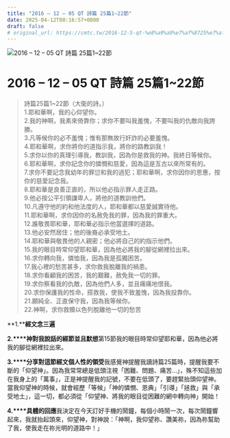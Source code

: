 ```yaml
---
title: "2016 – 12 – 05 QT 詩篇 25篇1~22節"
date: 2025-04-12T00:16:57+0800
draft: false
# original_url: https://cmtc.tw/2016-12-5-qt-%e8%a9%a9%e7%af%8725%e7%af%87122%e7%af%80
---
```


![2016 – 12 – 05  QT 詩篇 25篇1~22節](/images/qt.jpg   "2016 – 12 – 05  QT 詩篇 25篇1~22節")

# 2016 – 12 – 05 QT 詩篇 25篇1~22節

> 詩篇25篇1~22節（大衛的詩。）  
> 1.耶和華啊，我的心仰望你。  
> 2.我的神啊，我素來倚靠你；求你不要叫我羞愧，不要叫我的仇敵向我誇勝。  
> 3.凡等候你的必不羞愧；惟有那無故行奸詐的必要羞愧。  
> 4.耶和華啊，求你將你的道指示我，將你的路教訓我！  
> 5.求你以你的真理引導我，教訓我，因為你是救我的神。我終日等候你。  
> 6.耶和華啊，求你記念你的憐憫和慈愛，因為這是亙古以來所常有的。  
> 7.求你不要記念我幼年的罪愆和我的過犯；耶和華啊，求你因你的恩惠，按你的慈愛記念我。  
> 8.耶和華是良善正直的，所以他必指示罪人走正路。  
> 9.他必按公平引領謙卑人，將他的道教訓他們。  
> 10.凡遵守他的約和他法度的人，耶和華都以慈愛誠實待他。  
> 11.耶和華啊，求你因你的名赦免我的罪，因為我的罪重大。  
> 12.誰敬畏耶和華，耶和華必指示他當選擇的道路。  
> 13.他必安然居住；他的後裔必承受地土。  
> 14.耶和華與敬畏他的人親密；他必將自己的約指示他們。  
> 15.我的眼目時常仰望耶和華，因為他必將我的腳從網裡拉出來。  
> 16.求你轉向我，憐恤我，因為我是孤獨困苦。  
> 17.我心裡的愁苦甚多，求你救我脫離我的禍患。  
> 18.求你看顧我的困苦，我的艱難，赦免我一切的罪。  
> 19.求你察看我的仇敵，因為他們人多，並且痛痛地恨我。  
> 20.求你保護我的性命，搭救我，使我不致羞愧，因為我投靠你。  
> 21.願純全、正直保守我，因為我等候你。  
> 22.神啊，求你救贖以色列脫離他一切的愁苦

**1.****經文念三遍**

**2.****神對我說話的經節並且默想**第15節我的眼目時常仰望耶和華，因為他必將我的腳從網裡拉出來。

**3.****分享對這節經文個人性的領受**我感覺神提醒我讀詩篇25篇時，提醒我要不斷的「仰望神」。因為我常常總是低頭注視「困難、問題、痛苦…」，殊不知這些加在我身上的「萬事」，正是神提醒我的記號，不要在低頭了，要趕緊抬頭仰望神。當我仰望神的時候，就會經歷「等候」「神的憐憫、恩典」「引導」「拯救」與「承受地土」，這一切，都必須從「仰望神、將我的眼目從困難的網中轉向神」開始！

**4.****具體的回應**我決定在今天訂好手機的鬧鐘，每個小時鬧一次，每次鬧鐘響起來，我就抬起頭來，仰望神，對神說：「神啊，我仰望祢、讚美祢，因為祢幫助了我，使我走在祢光明的道路中！」
